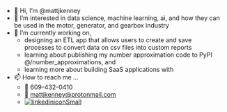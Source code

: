- 👋 Hi, I’m @mattjkenney
- 👀 I’m interested in data science, machine learning, ai, and how they can be used in the motor, generator, and gearbox industry
- 🌱 I’m currently working on,
  - designing an ETL app that allows users to create and save processes to convert data on csv files into custom reports
  - learning about publishing my number approximation code to PyPI @/number_approximations, and
  - learning more about building SaaS applications with
- 📫 How to reach me ...
  -   📱 609-432-0410
  -   📧 mattjkenney@protonmail.com
  -   [
![linkediniconSmall](https://user-images.githubusercontent.com/86480338/163576838-aa3d18c7-f710-4268-a0d5-c05644bf34d0.png)][1]

[1]: https://www.linkedin.com/in/matthew-kenney-2258929b?lipi=urn%3Ali%3Apage%3Ad_flagship3_profile_view_base_contact_details%3BtC0qRofsTEyEyt91j%2Bp9TQ%3D%3D
<!---
mattjkenney/mattjkenney is a ✨ special ✨ repository because its `README.md` (this file) appears on your GitHub profile.
You can click the Preview link to take a look at your changes.
--->
